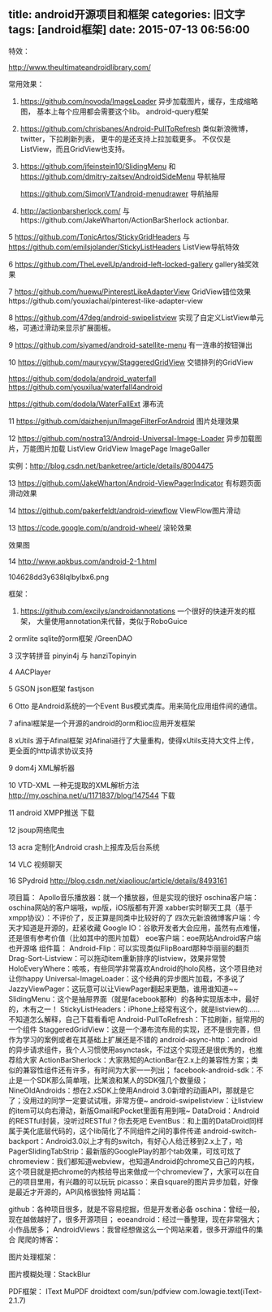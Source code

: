 title: android开源项目和框架
categories: 旧文字
tags: [android框架]
date: 2015-07-13 06:56:00
---
特效：

http://www.theultimateandroidlibrary.com/

常用效果：

1. https://github.com/novoda/ImageLoader  异步加载图片，缓存，生成缩略图， 基本上每个应用都会需要这个lib。
    android-query框架
2. https://github.com/chrisbanes/Android-PullToRefresh   类似新浪微博，twitter，下拉刷新列表， 更牛的是还支持上拉加载更多。 不仅仅是ListView，而且GridView也支持。

3. https://github.com/jfeinstein10/SlidingMenu 和 https://github.com/dmitry-zaitsev/AndroidSideMenu 导航抽屉 

   https://github.com/SimonVT/android-menudrawer 导航抽屉 

4. http://actionbarsherlock.com/  与https://github.com/JakeWharton/ActionBarSherlock    actionbar.

5  https://github.com/TonicArtos/StickyGridHeaders  与 https://github.com/emilsjolander/StickyListHeaders  ListView导航特效

6 https://github.com/TheLevelUp/android-left-locked-gallery gallery抽奖效果

7 https://github.com/huewu/PinterestLikeAdapterView  GridView错位效果https://github.com/youxiachai/pinterest-like-adapter-view

8 https://github.com/47deg/android-swipelistview  实现了自定义ListView单元格，可通过滑动来显示扩展面板。


<!--more-->


9 https://github.com/siyamed/android-satellite-menu  有一连串的按钮弹出

10 https://github.com/maurycyw/StaggeredGridView 交错排列的GridView

https://github.com/dodola/android_waterfall  https://github.com/youxilua/waterfall4android

https://github.com/dodola/WaterFallExt 瀑布流

11 https://github.com/daizhenjun/ImageFilterForAndroid  图片处理效果

12 https://github.com/nostra13/Android-Universal-Image-Loader 异步加载图片，万能图片加载 ListView GridView ImagePage ImageGaller

实例：http://blog.csdn.net/banketree/article/details/8004475

13 https://github.com/JakeWharton/Android-ViewPagerIndicator 有标题页面滑动效果

14 https://github.com/pakerfeldt/android-viewflow ViewFlow图片滑动

13 https://code.google.com/p/android-wheel/ 滚轮效果

效果图  

14 http://www.apkbus.com/android-2-1.html

104628dd3y638lqlbylbx6.png

框架：

1. https://github.com/excilys/androidannotations  一个很好的快速开发的框架， 大量使用annotation来代替，类似于RoboGuice

2 ormlite sqlite的orm框架 /GreenDAO

3 汉字转拼音 pinyin4j 与 hanziTopinyin

4 AACPlayer

5 GSON json框架 fastjson

6 Otto 是Android系统的一个Event Bus模式类库。用来简化应用组件间的通信。

7 afinal框架是一个开源的android的orm和ioc应用开发框架

8 xUtils 源于Afinal框架 对Afinal进行了大量重构，使得xUtils支持大文件上传，更全面的http请求协议支持

9 dom4j  XML解析器

10 VTD-XML 一种无提取的XML解析方法 http://my.oschina.net/u/1171837/blog/147544 下载

11 android XMPP推送 下载

12 jsoup网络爬虫

13 acra 定制化Android crash上报库及后台系统

14 VLC 视频聊天

16 SPydroid http://blog.csdn.net/xiaoliouc/article/details/8493161


项目篇：
Apollo音乐播放器：就一个播放器，但是实现的很好
oschina客户端：oschina网站的客户端哦，wp版，iOS版都有开源
xabber实时聊天工具（基于xmpp协议）：不评价了，反正算是同类中比较好的了
四次元新浪微博客户端：今天才知道是开源的，赶紧收藏
Google IO：谷歌开发者大会应用，虽然有点难懂，还是很有参考价值（比如其中的图片加载）
eoe客户端：eoe网站Android客户端也开源咯
组件篇：
Android-Flip：可以实现类似FlipBoard那种华丽丽的翻页
Drag-Sort-Listview：可以拖动item重新排序的listview，效果非常赞
HoloEveryWhere：咳咳，有些同学非常喜欢Android的holo风格，这个项目绝对让你happy
Universal-ImageLoader：这个经典的异步图片加载，不多说了
JazzyViewPager：这玩意可以让ViewPager翻起来更酷，谁用谁知道~~
SlidingMenu：这个是抽屉界面（就是facebook那种）的各种实现版本中，最好的，木有之一！
StickyListHeaders：iPhone上经常有这个，就是listview的……不知道怎么解释，自己下载看看吧
Android-PullToRefresh：下拉刷新，挺常用的一个组件
StaggeredGridView：这是一个瀑布流布局的实现，还不是很完善，但作为学习的案例或者在其基础上扩展还是不错的
android-async-http：android的异步请求组件，我个人习惯使用asynctask，不过这个实现还是很优秀的，也推荐给大家
ActionBarSherlock：大家熟知的ActionBar在2.x上的兼容性方案；类似的兼容性组件还有许多，有时间为大家一一列出；
facebook-android-sdk：不止是一个SDK那么简单哦，比某浪和某人的SDK强几个数量级；
NineOldAndroids：想在2.xSDK上使用Android 3.0新增的动画API，那就是它了；没用过的同学一定要试试哦，非常方便~
android-swipelistview：让listview的item可以向右滑动，新版Gmail和Pocket里面有用到哦~
DataDroid：Android的RESTful封装，没听过RESTful？你去死吧
EventBus：和上面的DataDroid同样属于美化底层代码的，这个lib简化了不同组件之间的事件传递
android-switch-backport：Android3.0以上才有的switch，有好心人给迁移到2.x上了，哈
PagerSlidingTabStrip：最新版的GooglePlay的那个tab效果，可炫可炫了
chromeview：我们都知道webview，也知道Android的chrome又自己的内核，这个项目就是把chrome的内核给导出来做成一个chromeview了，大家可以在自己的项目里用，有兴趣的可以玩玩
picasso：来自square的图片异步加载，好像是最近才开源的，API风格很独特
网站篇：

github：各种项目很多，就是不容易挖掘，但是开发者必备
oschina：曾经一般，现在越做越好了，很多开源项目；
eoeandroid：经过一番整理，现在非常强大；小作品居多；
AndroidViews：我曾经想做这么一个网站来着，很多开源组件的集合
爬爬的博客：

图片处理框架：

图片模糊处理：StackBlur 

PDF框架： IText  MuPDF  droidtext  com/sun/pdfview  com.lowagie.text(iText-2.1.7)